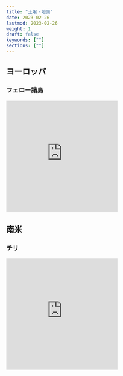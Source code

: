 ```yaml
---
title: "土壌・地面"
date: 2023-02-26
lastmod: 2023-02-26
weight: 1
draft: false
keywords: [""]
sections: [""]
---
```


## ヨーロッパ

### フェロー諸島

<div class="googlemap-if">
<iframe src="https://www.google.com/maps/embed?pb=!4v1679070231728!6m8!1m7!1s1Bkspo1hrn7TMB9juS1pRA!2m2!1d62.10616250843922!2d-7.428772652081554!3f335.2518384256718!4f-0.44857358574678585!5f0.7820865974627469" width="295" height="295" style="border:0;" allowfullscreen="" loading="lazy" referrerpolicy="no-referrer-when-downgrade"></iframe>
</div>


## 南米
### チリ

<div class="googlemap-if">
<iframe src="https://www.google.com/maps/embed?pb=!4v1678552852997!6m8!1m7!1ssUjzW9x7OqmTcEX952U__w!2m2!1d-23.80636220355495!2d-70.39521501174193!3f299.8148446265793!4f2.6161643623662343!5f0.7820865974627469" width="295" height="295" style="border:0;" allowfullscreen="" loading="lazy" referrerpolicy="no-referrer-when-downgrade"></iframe>
</div>